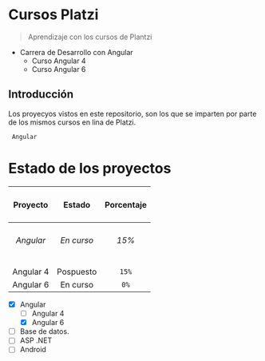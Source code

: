 Cursos Platzi
=============
> Aprendizaje con los cursos de Plantzi

* Carrera de Desarrollo con Angular
    * Curso Angular 4
    * Curso Angular 6

## Introducción
Los proyecyos vistos en este repositorio, son los que se imparten por parte de los mismos cursos en lina de Platzi.

```
 Angular
```

# Estado de los proyectos

| <h4>Proyecto</h4> | <h4>Estado</h4> | <h4>Porcentaje</h4> |
| :---: | :---: | :---: |
| <h6>Angular</h6> | <h6>En curso</h6> | <h6>15%</h6> |
| Angular 4 | Pospuesto | `15%` |
| Angular 6 | En curso | `0%` |

- [x] Angular
    - [ ] Angular 4
    - [x] Angular 6
- [ ] Base de datos.
- [ ] ASP .NET
- [ ] Android
